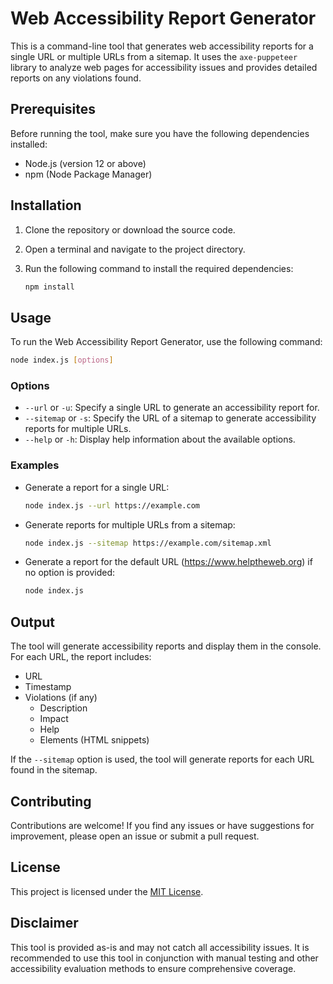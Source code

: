 # Web Accessibility Report Generator

This is a command-line tool that generates web accessibility reports for a single URL or multiple URLs from a sitemap. It uses the `axe-puppeteer` library to analyze web pages for accessibility issues and provides detailed reports on any violations found.

## Prerequisites

Before running the tool, make sure you have the following dependencies installed:

- Node.js (version 12 or above)
- npm (Node Package Manager)

## Installation

1. Clone the repository or download the source code.
2. Open a terminal and navigate to the project directory.
3. Run the following command to install the required dependencies:

   ```bash
   npm install
   ```

## Usage

To run the Web Accessibility Report Generator, use the following command:

```bash
node index.js [options]
```

### Options

- `--url` or `-u`: Specify a single URL to generate an accessibility report for.
- `--sitemap` or `-s`: Specify the URL of a sitemap to generate accessibility reports for multiple URLs.
- `--help` or `-h`: Display help information about the available options.

### Examples

- Generate a report for a single URL:

  ```bash
  node index.js --url https://example.com
  ```

- Generate reports for multiple URLs from a sitemap:

  ```bash
  node index.js --sitemap https://example.com/sitemap.xml
  ```

- Generate a report for the default URL (https://www.helptheweb.org) if no option is provided:

  ```bash
  node index.js
  ```

## Output

The tool will generate accessibility reports and display them in the console. For each URL, the report includes:

- URL
- Timestamp
- Violations (if any)
  - Description
  - Impact
  - Help
  - Elements (HTML snippets)

If the `--sitemap` option is used, the tool will generate reports for each URL found in the sitemap.

## Contributing

Contributions are welcome! If you find any issues or have suggestions for improvement, please open an issue or submit a pull request.

## License

This project is licensed under the [MIT License](LICENSE).

## Disclaimer

This tool is provided as-is and may not catch all accessibility issues. It is recommended to use this tool in conjunction with manual testing and other accessibility evaluation methods to ensure comprehensive coverage.
